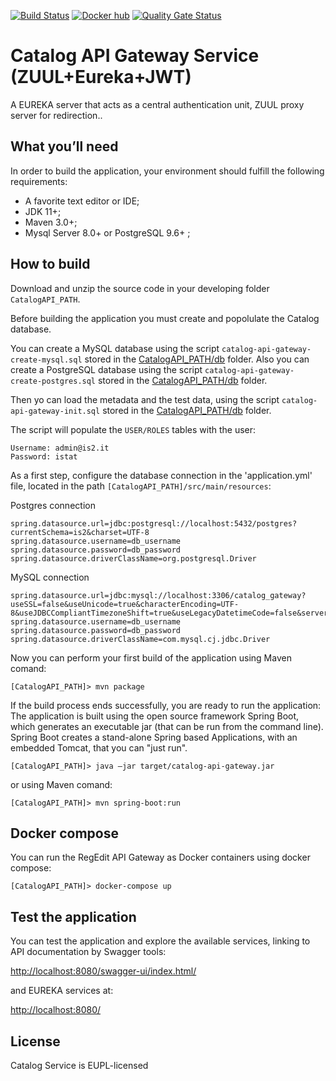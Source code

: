 [![Build Status](https://travis-ci.org/istat-methodology/catalog-backend.svg?branch=main)](https://travis-ci.org/istat-methodology/catalog-backend) 
[![Docker hub](https://img.shields.io/docker/cloud/automated/mecdcme/catalog-api-gateway.svg?label=catalogue-api-gateway%20docker)](https://hub.docker.com/r/mecdcme/catalog-api-gateway)
[![Quality Gate Status](https://sonarcloud.io/api/project_badges/measure?project=istat-methodology_catalog-backend&metric=alert_status)](https://sonarcloud.io/dashboard?id=istat-methodology_catalog-backend)
# Catalog API Gateway Service (ZUUL+Eureka+JWT)

A EUREKA server that acts as a central authentication unit, ZUUL proxy server for redirection..


## What you’ll need
In order to build the application, your environment should fulfill the following requirements:

* A favorite text editor or IDE;
* JDK 11+; 
* Maven 3.0+;
* Mysql Server 8.0+ or PostgreSQL 9.6+ ;  


## How to build
Download and unzip the source code in your developing folder `CatalogAPI_PATH`.

Before building the application you must create and popolulate the Catalog database.

You can create a MySQL database using the script `catalog-api-gateway-create-mysql.sql` stored in the [CatalogAPI_PATH/db](db/catalog-api-gateway-create-mysql.sql) folder.
Also you can create a PostgreSQL database using the script `catalog-api-gateway-create-postgres.sql` stored in the [CatalogAPI_PATH/db](db/catalog-api-gateway-create-postgres.sql) folder.

Then yo can load the metadata and the test data, using the script `catalog-api-gateway-init.sql` stored in the [CatalogAPI_PATH/db](db/catalog-api-gateway-init.sql) folder.


The script will populate the `USER/ROLES` tables with the user:
```
Username: admin@is2.it
Password: istat
``` 

As a first step, configure the database connection in the 'application.yml' file, located in the path `[CatalogAPI_PATH]/src/main/resources`:

Postgres connection
```
spring.datasource.url=jdbc:postgresql://localhost:5432/postgres?currentSchema=is2&charset=UTF-8
spring.datasource.username=db_username
spring.datasource.password=db_password
spring.datasource.driverClassName=org.postgresql.Driver
```
MySQL connection
```
spring.datasource.url=jdbc:mysql://localhost:3306/catalog_gateway?useSSL=false&useUnicode=true&characterEncoding=UTF-8&useJDBCCompliantTimezoneShift=true&useLegacyDatetimeCode=false&serverTimezone=UTC
spring.datasource.username=db_username
spring.datasource.password=db_password
spring.datasource.driverClassName=com.mysql.cj.jdbc.Driver
```

Now you can perform your first build of the application using Maven comand:
```
[CatalogAPI_PATH]> mvn package
```
If the build process ends successfully, you are ready to run the application:
The application is built using the open source framework Spring Boot, which generates an 
executable jar (that can be run from the command line). Spring Boot creates a stand-alone Spring 
based Applications, with an embedded Tomcat, that you can "just run".
```
[CatalogAPI_PATH]> java –jar target/catalog-api-gateway.jar
```
or using Maven comand:
```
[CatalogAPI_PATH]> mvn spring-boot:run 
```
## Docker compose
You can run the RegEdit API Gateway as Docker containers using docker compose: 
```
[CatalogAPI_PATH]> docker-compose up
```

## Test the application 
You can test the application and explore the available services, linking to API documentation  by Swagger tools:

[http://localhost:8080/swagger-ui/index.html/](http://localhost:8080/swagger-ui/index.html) 

and EUREKA services at:

[http://localhost:8080/](http://localhost:8080) 


## License
Catalog Service is EUPL-licensed

